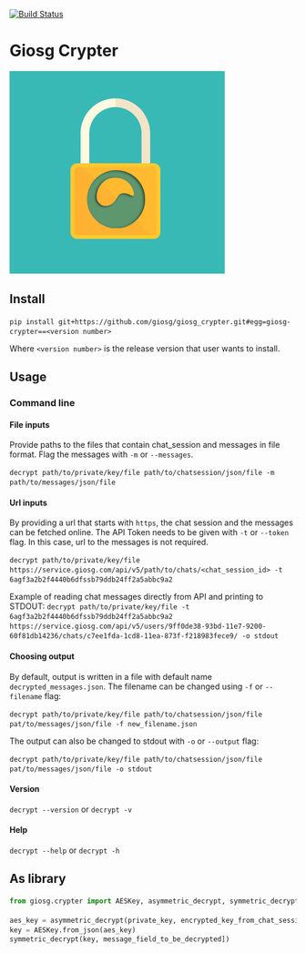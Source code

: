 [![Build Status](https://dronev1.int.giosg.com/api/badges/giosg/giosg_crypter/status.svg)](https://dronev1.int.giosg.com/giosg/giosg_crypter)

# Giosg Crypter

![Giosg Crypter logo](https://github.com/giosg/giosg_crypter/blob/master/awesome_logo_image.png?raw=true)

## Install

`pip install git+https://github.com/giosg/giosg_crypter.git#egg=giosg-crypter==<version number>`

Where `<version number>` is the release version that user wants to install.

## Usage

### Command line

#### File inputs

Provide paths to the files that contain chat_session and messages in file format.
Flag the messages with `-m` or `--messages`.

`decrypt path/to/private/key/file path/to/chatsession/json/file -m path/to/messages/json/file`

#### Url inputs

By providing a url that starts with `https`, the chat session and the messages can be fetched online.
The API Token needs to be given with  `-t` or `--token` flag.
In this case, url to the messages is not required.

`decrypt path/to/private/key/file https://service.giosg.com/api/v5/path/to/chats/<chat_session_id> -t 6agf3a2b2f4440b6dfssb79ddb24ff2a5abbc9a2`

Example of reading chat messages directly from API and printing to STDOUT:
`decrypt path/to/private/key/file -t 6agf3a2b2f4440b6dfssb79ddb24ff2a5abbc9a2 https://service.giosg.com/api/v5/users/9ff0de38-93bd-11e7-9200-60f81db14236/chats/c7ee1fda-1cd8-11ea-873f-f218983fece9/ -o stdout`


#### Choosing output

By default, output is written in a file with default name `decrypted_messages.json`.
The filename can be changed using `-f` or `--filename` flag:

`decrypt path/to/private/key/file path/to/chatsession/json/file pat/to/messages/json/file -f new_filename.json`

The output can also be changed to stdout with `-o` or `--output` flag:

`decrypt path/to/private/key/file path/to/chatsession/json/file pat/to/messages/json/file -o stdout`

#### Version

`decrypt --version` or `decrypt -v`

#### Help

`decrypt --help` or `decrypt -h`

## As library

```python
from giosg.crypter import AESKey, asymmetric_decrypt, symmetric_decrypt

aes_key = asymmetric_decrypt(private_key, encrypted_key_from_chat_session)
key = AESKey.from_json(aes_key)
symmetric_decrypt(key, message_field_to_be_decrypted])
```
